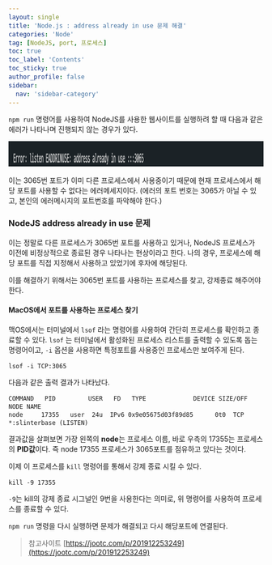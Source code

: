 ```yaml
---
layout: single
title: 'Node.js : address already in use 문제 해결'
categories: 'Node'
tag: [NodeJS, port, 프로세스]
toc: true
toc_label: 'Contents'
toc_sticky: true
author_profile: false
sidebar:
  nav: 'sidebar-category'
---
```


`npm run` 명령어를 사용하여 NodeJS를 사용한 웹사이트를 실행하려 할 때 다음과 같은 에러가 나타나며 진행되지 않는 경우가 있다.

<img src="../assets/images/2023-06-07/1.png" width="600" height="50"/>

이는 3065번 포트가 이미 다른 프로세스에서 사용중이기 때문에 현재 프로세스에서 해당 포트를 사용할 수 없다는 에러메세지이다.
(에러의 포트 번호는 3065가 아닐 수 있고, 본인의 에러메시지의 포트번호를 파악해야 한다.)

### NodeJS address already in use 문제

이는 정말로 다른 프로세스가 3065번 포트를 사용하고 있거나, NodeJS 프로세스가 이전에 비정상적으로 종료된 경우 나타나는 현상이라고 한다. 나의 경우, 프로세스에 해당 포트를 직접 지정해서 사용하고 있었기에 후자에 해당된다.

이를 해결하기 위해서는 3065번 포트를 사용하는 프로세스를 찾고, 강제종료 해주어야 한다.

#### MacOS에서 포트를 사용하는 프로세스 찾기

맥OS에서는 터미널에서 `lsof` 라는 명령어를 사용하여 간단히 프로세스를 확인하고 종료할 수 있다. `lsof` 는 터미널에서 활성화된 프로세스 리스트를 출력할 수 있도록 돕는 명령어이고, `-i` 옵션을 사용하면 특정포트를 사용중인 프로세스만 보여주게 된다.

```
lsof -i TCP:3065
```

다음과 같은 출력 결과가 나타났다.

```
COMMAND   PID         USER   FD   TYPE             DEVICE SIZE/OFF NODE NAME
node     17355   user  24u  IPv6 0x9e05675d03f89d85      0t0  TCP *:slinterbase (LISTEN)
```

결과값을 살펴보면 가장 왼쪽의 **node**는 프로세스 이름, 바로 우측의 17355는 프로세스의 **PID값**이다. 즉 node 17355 프로세스가 3065포트를 점유하고 있다는 것이다.

이제 이 프로세스를 `kill` 명령어를 통해서 강제 종료 시킬 수 있다.

```
kill -9 17355
```

`-9`는 kill의 강제 종료 시그널인 9번을 사용한다는 의미로, 위 명령어를 사용하여 프로세스를 종료할 수 있다.

`npm run` 명령을 다시 실행하면 문제가 해결되고 다시 해당포트에 연결된다.

> 참고사이트 [https://jootc.com/p/201912253249](https://jootc.com/p/201912253249)
